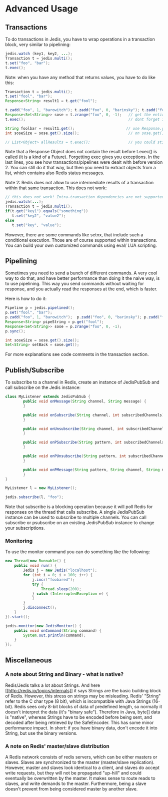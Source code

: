# Advanced Usage

## Transactions

To do transactions in Jedis, you have to wrap operations in a transaction block, very similar to pipelining:

```java
jedis.watch (key1, key2, ...);
Transaction t = jedis.multi();
t.set("foo", "bar");
t.exec();
```

Note: when you have any method that returns values, you have to do like this:


```java
Transaction t = jedis.multi();
t.set("fool", "bar"); 
Response<String> result1 = t.get("fool");

t.zadd("foo", 1, "barowitch"); t.zadd("foo", 0, "barinsky"); t.zadd("foo", 0, "barikoviev");
Response<Set<String>> sose = t.zrange("foo", 0, -1);   // get the entire sortedset
t.exec();                                              // dont forget it

String foolbar = result1.get();                       // use Response.get() to retrieve things from a Response
int soseSize = sose.get().size();                      // on sose.get() you can directly call Set methods!

// List<Object> allResults = t.exec();                 // you could still get all results at once, as before
```
Note that a Response Object does not contain the result before t.exec() is called (it is a kind of a Future). Forgetting exec gives you exceptions. In the last lines, you see how transactions/pipelines were dealt with before version 2. You can still do it that way, but then you need to extract objects from a list, which contains also Redis status messages.

Note 2: Redis does not allow to use intermediate results of a transaction within that same transaction. This does not work:

```java
// this does not work! Intra-transaction dependencies are not supported by Redis!
jedis.watch(...);
Transaction t = jedis.multi();
if(t.get("key1").equals("something"))
   t.set("key2", "value2");
else 
   t.set("key", "value");
```

However, there are some commands like setnx, that include such a conditional execution. Those are of course supported within transactions. You can build your own customized commands using eval/ LUA scripting. 


## Pipelining

Sometimes you need to send a bunch of different commands. A very cool way to do that, and have better performance than doing it the naive way, is to use pipelining. This way you send commands without waiting for response, and you actually read the responses at the end, which is faster. 

Here is how to do it:

```java
Pipeline p = jedis.pipelined();
p.set("fool", "bar"); 
p.zadd("foo", 1, "barowitch");  p.zadd("foo", 0, "barinsky"); p.zadd("foo", 0, "barikoviev");
Response<String> pipeString = p.get("fool");
Response<Set<String>> sose = p.zrange("foo", 0, -1);
p.sync(); 

int soseSize = sose.get().size();
Set<String> setBack = sose.get();
```
For more explanations see code comments in the transaction section.


## Publish/Subscribe

To subscribe to a channel in Redis, create an instance of JedisPubSub and call subscribe on the Jedis instance:

```java
class MyListener extends JedisPubSub {
        public void onMessage(String channel, String message) {
        }

        public void onSubscribe(String channel, int subscribedChannels) {
        }

        public void onUnsubscribe(String channel, int subscribedChannels) {
        }

        public void onPSubscribe(String pattern, int subscribedChannels) {
        }

        public void onPUnsubscribe(String pattern, int subscribedChannels) {
        }

        public void onPMessage(String pattern, String channel, String message) {
        }
}

MyListener l = new MyListener();

jedis.subscribe(l, "foo");
```
Note that subscribe is a blocking operation because it will poll Redis for responses on the thread that calls subscribe.  A single JedisPubSub instance can be used to subscribe to multiple channels.  You can call subscribe or psubscribe on an existing JedisPubSub instance to change your subscriptions.


### Monitoring

To use the monitor command you can do something like the following:

```java
new Thread(new Runnable() {
    public void run() {
        Jedis j = new Jedis("localhost");
        for (int i = 0; i < 100; i++) {
            j.incr("foobared");
            try {
                Thread.sleep(200);
            } catch (InterruptedException e) {
            }
        }
        j.disconnect();
    }
}).start();

jedis.monitor(new JedisMonitor() {
    public void onCommand(String command) {
        System.out.println(command);
    }
});
```

## Miscellaneous 

### A note about String and Binary - what is native?

Redis/Jedis talks a lot about Strings. And here [[http://redis.io/topics/internals]] it says Strings are the basic building block of Redis. However, this stress on strings may be misleading. Redis' "String" refer to the C char type (8 bit), which is incompatible with Java Strings (16-bit). Redis sees only 8-bit blocks of data of predefined length, so normally it doesn't interpret the data (it's "binary safe"). Therefore in Java, byte[] data is "native", whereas Strings have to be encoded before being sent, and decoded after being retrieved by the SafeEncoder. This has some minor performance impact.
In short: if you have binary data, don't encode it into String, but use the binary versions.

### A note on Redis' master/slave distribution

A Redis network consists of redis servers, which can be either masters or slaves. Slaves are synchronized to the master (master/slave replication). However, master and slaves look identical to a client, and slaves do accept write requests, but they will not be propagated "up-hill" and could eventually be overwritten by the master. It makes sense to route reads to slaves, and write demands to the master. Furthermore, being a slave doesn't prevent from being considered master by another slave.

